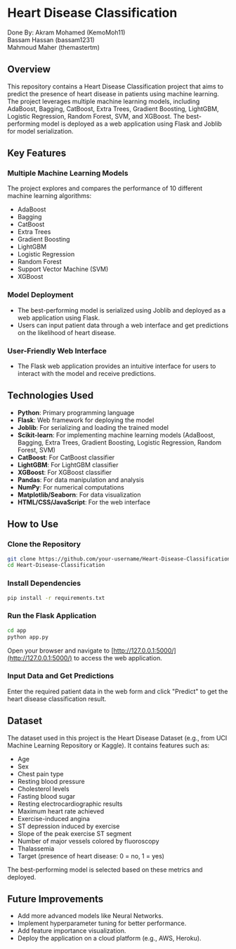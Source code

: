 # Heart Disease Classification

 Done By:
Akram Mohamed (KemoMoh11)</br>
Bassam Hassan (bassam1231)</br>
Mahmoud Maher (themastertm)</br>

## Overview
This repository contains a Heart Disease Classification project that aims to predict the presence of heart disease in patients using machine learning. The project leverages multiple machine learning models, including AdaBoost, Bagging, CatBoost, Extra Trees, Gradient Boosting, LightGBM, Logistic Regression, Random Forest, SVM, and XGBoost. The best-performing model is deployed as a web application using Flask and Joblib for model serialization.

## Key Features

### Multiple Machine Learning Models
The project explores and compares the performance of 10 different machine learning algorithms:
- AdaBoost
- Bagging
- CatBoost
- Extra Trees
- Gradient Boosting
- LightGBM
- Logistic Regression
- Random Forest
- Support Vector Machine (SVM)
- XGBoost

### Model Deployment
- The best-performing model is serialized using Joblib and deployed as a web application using Flask.
- Users can input patient data through a web interface and get predictions on the likelihood of heart disease.

### User-Friendly Web Interface
- The Flask web application provides an intuitive interface for users to interact with the model and receive predictions.

## Technologies Used
- **Python**: Primary programming language
- **Flask**: Web framework for deploying the model
- **Joblib**: For serializing and loading the trained model
- **Scikit-learn**: For implementing machine learning models (AdaBoost, Bagging, Extra Trees, Gradient Boosting, Logistic Regression, Random Forest, SVM)
- **CatBoost**: For CatBoost classifier
- **LightGBM**: For LightGBM classifier
- **XGBoost**: For XGBoost classifier
- **Pandas**: For data manipulation and analysis
- **NumPy**: For numerical computations
- **Matplotlib/Seaborn**: For data visualization
- **HTML/CSS/JavaScript**: For the web interface

## How to Use

### Clone the Repository
```bash
git clone https://github.com/your-username/Heart-Disease-Classification.git
cd Heart-Disease-Classification
```

### Install Dependencies
```bash
pip install -r requirements.txt
```

### Run the Flask Application
```bash
cd app
python app.py
```

Open your browser and navigate to [http://127.0.0.1:5000/](http://127.0.0.1:5000/) to access the web application.

### Input Data and Get Predictions
Enter the required patient data in the web form and click "Predict" to get the heart disease classification result.

## Dataset
The dataset used in this project is the Heart Disease Dataset (e.g., from UCI Machine Learning Repository or Kaggle). It contains features such as:
- Age
- Sex
- Chest pain type
- Resting blood pressure
- Cholesterol levels
- Fasting blood sugar
- Resting electrocardiographic results
- Maximum heart rate achieved
- Exercise-induced angina
- ST depression induced by exercise
- Slope of the peak exercise ST segment
- Number of major vessels colored by fluoroscopy
- Thalassemia
- Target (presence of heart disease: 0 = no, 1 = yes)


The best-performing model is selected based on these metrics and deployed.

## Future Improvements
- Add more advanced models like Neural Networks.
- Implement hyperparameter tuning for better performance.
- Add feature importance visualization.
- Deploy the application on a cloud platform (e.g., AWS, Heroku).

